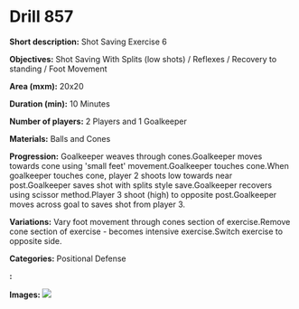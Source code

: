 # Drill 857

**Short description:**
Shot Saving Exercise 6

**Objectives:**
Shot Saving With Splits (low shots) / Reflexes / Recovery to standing / Foot Movement

**Area (mxm):**
20x20

**Duration (min):**
10 Minutes

**Number of players:**
2 Players and 1 Goalkeeper

**Materials:**
Balls and Cones

**Progression:**
Goalkeeper weaves through cones.Goalkeeper moves towards cone using 'small feet' movement.Goalkeeper touches cone.When goalkeeper touches cone, player 2 shoots low towards near post.Goalkeeper saves shot with splits style save.Goalkeeper recovers using scissor method.Player 3 shoot (high) to opposite post.Goalkeeper moves across goal to saves shot from player 3.

**Variations:**
Vary foot movement through cones section of exercise.Remove cone section of exercise - becomes intensive exercise.Switch exercise to opposite side.

**Categories:**
Positional Defense

**:**


**Images:**
![](https://www.coachingfutsal.com/\images\74b1138d8fbf4a1d32037a305a759f24e3fc6f791d9a03b1d77e3e4cf0d9d450a7c16d1a3d8ffd048725f2557c9364dab891e10f64d948336b755fe644d759e75045e112e4dcd.png)

